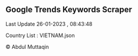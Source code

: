 

## Google Trends Keywords Scraper 
 
Last Update 26-01-2023 , 08:43:48

Country List :
VIETNAM.json



© Abdul Muttaqin 
